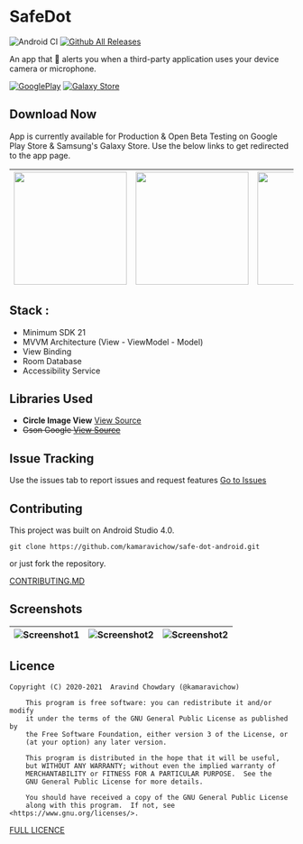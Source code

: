 # SafeDot
![Android CI](https://github.com/kamaravichow/safe-dot-android/workflows/Android%20CI/badge.svg) [![Github All Releases](https://img.shields.io/github/downloads/kamaravichow/safe-dot-android/total.svg)](https://github.com/kamaravichow/safe-dot-android/releases)

An app that 🔔 alerts you when a third-party application uses your device camera or microphone.


[![GooglePlay](https://img.shields.io/badge/Play%20Store-4.1K-blueviolet?style=for-the-badge&logo=appveyor)](https://play.google.com/store/apps/details?id=com.aravi.dot)
[![Galaxy Store](https://img.shields.io/badge/Galaxy%20Store-1.1K-ff69b4?style=for-the-badge&logo=appveyor)](https://galaxy.store/dotsafe)


## Download Now
App is currently available for Production & Open Beta Testing on Google Play Store & Samsung's Galaxy Store. Use the below links to get redirected to the app page.

|[<img src="https://github.com/kamaravichow/safe-dot-android/raw/master/docs/google-play-badge.png" width="200">](https://play.google.com/store/apps/details?id=com.aravi.dotpro)| [<img src="https://github.com/kamaravichow/safe-dot-android/raw/master/docs/galaxy-store-badge.png" width="200">](https://galaxy.store/dotsafe)| [<img src="https://oculavis.de/img/apk_badge.png" width="200">](https://github.com/kamaravichow/safe-dot-android/releases/download/v3.0.6/app-3_0_6.apk) |
|---|---|---|


## Stack :
- Minimum SDK 21
- MVVM Architecture (View - ViewModel - Model)
- View Binding
- Room Database
- Accessibility Service

## Libraries Used

- **Circle Image View** [View Source](https://github.com/hdodenhof/CircleImageView)
- ~~Gson Google [View Source](https://github.com/google/gson)~~

## Issue Tracking

Use the issues tab to report issues and request features 
[Go to Issues](https://github.com/kamaravichow/safe-dot-android/issues)

## Contributing

This project was built on Android Studio 4.0.

```
git clone https://github.com/kamaravichow/safe-dot-android.git
```

or just fork the repository.

[CONTRIBUTING.MD](https://github.com/kamaravichow/safe-dot-android/blob/master/CONTRIBUTING.md)

## Screenshots 
|![Screenshot1](https://github.com/kamaravichow/safe-dot-android/raw/master/docs/screenshot1.png)|![Screenshot2](https://github.com/kamaravichow/safe-dot-android/raw/master/docs/screenshot2.png)|![Screenshot2](https://github.com/kamaravichow/safe-dot-android/raw/master/docs/screenshot3.png)|
|---|---|---|



## Licence

```
Copyright (C) 2020-2021  Aravind Chowdary (@kamaravichow)

    This program is free software: you can redistribute it and/or modify
    it under the terms of the GNU General Public License as published by
    the Free Software Foundation, either version 3 of the License, or
    (at your option) any later version.

    This program is distributed in the hope that it will be useful,
    but WITHOUT ANY WARRANTY; without even the implied warranty of
    MERCHANTABILITY or FITNESS FOR A PARTICULAR PURPOSE.  See the
    GNU General Public License for more details.

    You should have received a copy of the GNU General Public License
    along with this program.  If not, see <https://www.gnu.org/licenses/>.

```
[FULL LICENCE](https://github.com/kamaravichow/safe-dot-android/blob/master/LICENSE)
